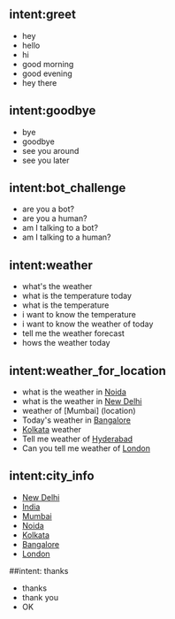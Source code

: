 ## intent:greet
- hey
- hello
- hi
- good morning
- good evening
- hey there

## intent:goodbye
- bye
- goodbye
- see you around
- see you later

## intent:bot_challenge
- are you a bot?
- are you a human?
- am I talking to a bot?
- am I talking to a human?

## intent:weather
- what's the weather
- what is the temperature today
- what is the temperature
- i want to know the temperature
- i want to know the weather of today
- tell me the weather forecast
- hows the weather today

## intent:weather_for_location
- what is the weather in [Noida](location)
- what is the weather in [New Delhi](location)
- weather of [Mumbai] (location)
- Today's weather in [Bangalore](location)
- [Kolkata](location) weather
- Tell me weather of [Hyderabad](location)
- Can you tell me weather of [London](location)

## intent:city_info
- [New Delhi](location)
- [India](location)
- [Mumbai](location)
- [Noida](location)
- [Kolkata](location)
- [Bangalore](location)
- [London](location)

##intent: thanks
- thanks
- thank you
- OK